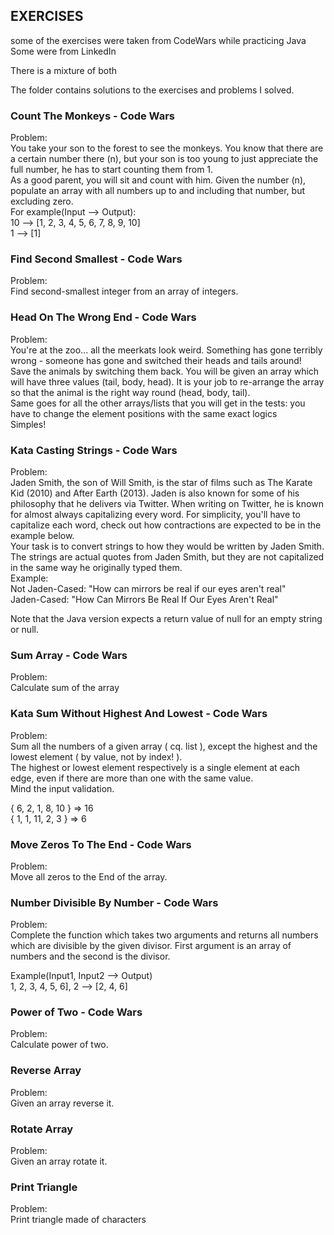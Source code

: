 ## EXERCISES

some of the exercises were taken from CodeWars while practicing Java
Some were from LinkedIn

There is a mixture of both

The folder contains solutions to the exercises and problems I solved.

### Count The Monkeys - Code Wars

Problem:  
You take your son to the forest to see the monkeys. You know that there are a certain number there (n), but your son is too young to just appreciate the full number, he has to start counting them from 1.  
As a good parent, you will sit and count with him. Given the number (n), populate an array with all numbers up to and including that number, but excluding zero.  
For example(Input --> Output):  
          10 --> [1, 2, 3, 4, 5, 6, 7, 8, 9, 10]  
          1 --> [1]

### Find Second Smallest - Code Wars

Problem:  
Find second-smallest integer from an array of integers.

### Head On The Wrong End - Code Wars

Problem:  
You're at the zoo... all the meerkats look weird. Something has gone terribly wrong - someone has gone and switched their heads and tails around!  
Save the animals by switching them back. You will be given an array which will have three values (tail, body, head). It is your job to re-arrange the array so that the animal is the right way round (head, body, tail).  
Same goes for all the other arrays/lists that you will get in the tests: you have to change the element positions with the same exact logics  
Simples!

### Kata Casting Strings - Code Wars

Problem:  
Jaden Smith, the son of Will Smith, is the star of films such as The Karate Kid (2010) and After Earth (2013). Jaden is also known for some of his philosophy that he delivers via Twitter. When writing on Twitter, he is known for almost always capitalizing every word. For simplicity, you'll have to capitalize each word, check out how contractions are expected to be in the example below.   
Your task is to convert strings to how they would be written by Jaden Smith. The strings are actual quotes from Jaden Smith, but they are not capitalized in the same way he originally typed them.   
Example:  
Not Jaden-Cased: "How can mirrors be real if our eyes aren't real"  
Jaden-Cased:     "How Can Mirrors Be Real If Our Eyes Aren't Real"  

Note that the Java version expects a return value of null for an empty string or null.

### Sum Array - Code Wars

Problem:  
Calculate sum of the array

### Kata Sum Without Highest And Lowest - Code Wars

Problem:  
Sum all the numbers of a given array ( cq. list ), except the highest and the lowest element ( by value, not by index! ).  
The highest or lowest element respectively is a single element at each edge, even if there are more than one with the same value.   
Mind the input validation.  

{ 6, 2, 1, 8, 10 } => 16  
{ 1, 1, 11, 2, 3 } => 6

### Move Zeros To The End - Code Wars

Problem:  
Move all zeros to the End of the array.

### Number Divisible By Number - Code Wars

Problem:  
Complete the function which takes two arguments and returns all numbers which are divisible by the given divisor. First argument is an array of numbers and the second is the divisor.  

Example(Input1, Input2 --> Output)  
1, 2, 3, 4, 5, 6], 2 --> [2, 4, 6]  

### Power of Two - Code Wars

Problem:  
Calculate power of two.

### Reverse Array

Problem:  
Given an array reverse it.


### Rotate Array

Problem:  
Given an array rotate it.

### Print Triangle

Problem:  
Print triangle made of characters

